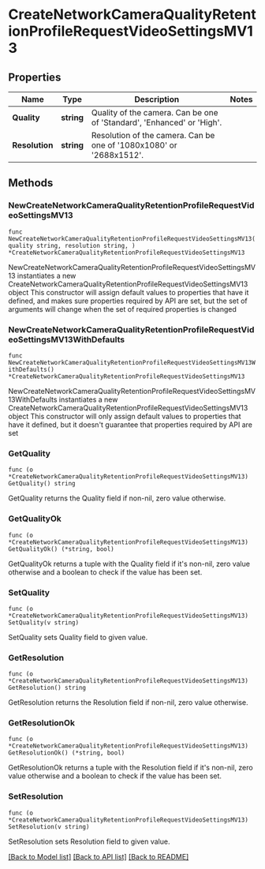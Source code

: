 # CreateNetworkCameraQualityRetentionProfileRequestVideoSettingsMV13

## Properties

Name | Type | Description | Notes
------------ | ------------- | ------------- | -------------
**Quality** | **string** | Quality of the camera. Can be one of &#39;Standard&#39;, &#39;Enhanced&#39; or &#39;High&#39;. | 
**Resolution** | **string** | Resolution of the camera. Can be one of &#39;1080x1080&#39; or &#39;2688x1512&#39;. | 

## Methods

### NewCreateNetworkCameraQualityRetentionProfileRequestVideoSettingsMV13

`func NewCreateNetworkCameraQualityRetentionProfileRequestVideoSettingsMV13(quality string, resolution string, ) *CreateNetworkCameraQualityRetentionProfileRequestVideoSettingsMV13`

NewCreateNetworkCameraQualityRetentionProfileRequestVideoSettingsMV13 instantiates a new CreateNetworkCameraQualityRetentionProfileRequestVideoSettingsMV13 object
This constructor will assign default values to properties that have it defined,
and makes sure properties required by API are set, but the set of arguments
will change when the set of required properties is changed

### NewCreateNetworkCameraQualityRetentionProfileRequestVideoSettingsMV13WithDefaults

`func NewCreateNetworkCameraQualityRetentionProfileRequestVideoSettingsMV13WithDefaults() *CreateNetworkCameraQualityRetentionProfileRequestVideoSettingsMV13`

NewCreateNetworkCameraQualityRetentionProfileRequestVideoSettingsMV13WithDefaults instantiates a new CreateNetworkCameraQualityRetentionProfileRequestVideoSettingsMV13 object
This constructor will only assign default values to properties that have it defined,
but it doesn't guarantee that properties required by API are set

### GetQuality

`func (o *CreateNetworkCameraQualityRetentionProfileRequestVideoSettingsMV13) GetQuality() string`

GetQuality returns the Quality field if non-nil, zero value otherwise.

### GetQualityOk

`func (o *CreateNetworkCameraQualityRetentionProfileRequestVideoSettingsMV13) GetQualityOk() (*string, bool)`

GetQualityOk returns a tuple with the Quality field if it's non-nil, zero value otherwise
and a boolean to check if the value has been set.

### SetQuality

`func (o *CreateNetworkCameraQualityRetentionProfileRequestVideoSettingsMV13) SetQuality(v string)`

SetQuality sets Quality field to given value.


### GetResolution

`func (o *CreateNetworkCameraQualityRetentionProfileRequestVideoSettingsMV13) GetResolution() string`

GetResolution returns the Resolution field if non-nil, zero value otherwise.

### GetResolutionOk

`func (o *CreateNetworkCameraQualityRetentionProfileRequestVideoSettingsMV13) GetResolutionOk() (*string, bool)`

GetResolutionOk returns a tuple with the Resolution field if it's non-nil, zero value otherwise
and a boolean to check if the value has been set.

### SetResolution

`func (o *CreateNetworkCameraQualityRetentionProfileRequestVideoSettingsMV13) SetResolution(v string)`

SetResolution sets Resolution field to given value.



[[Back to Model list]](../README.md#documentation-for-models) [[Back to API list]](../README.md#documentation-for-api-endpoints) [[Back to README]](../README.md)


